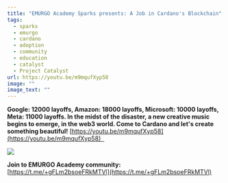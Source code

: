 ```yaml
---
title: "EMURGO Academy Sparks presents: A Job in Cardano's Blockchain"
tags:
  - sparks
  - emurgo
  - cardano
  - adoption
  - community
  - education
  - catalyst
  - Project Catalyst
url: https://youtu.be/m9mqufXyp58
image: ""
image_text: ""
---
```


**Google: 12000 layoffs, Amazon: 18000 layoffs, Microsoft: 10000 layoffs, Meta: 11000 layoffs. In the midst of the disaster, a new creative music begins to emerge, in the web3 world. Come to Cardano and let's create something beautiful!** [https://youtu.be/m9mqufXyp58](https://youtu.be/m9mqufXyp58)  

![](https://ucarecdn.com/82ce0c78-964c-41e0-8e0b-27404548182b/-/preview/-/format/auto/-/quality/smart/)

**Join to EMURGO Academy community:** [https://t.me/+gFLm2bsoeFRkMTVl](https://t.me/+gFLm2bsoeFRkMTVl)
